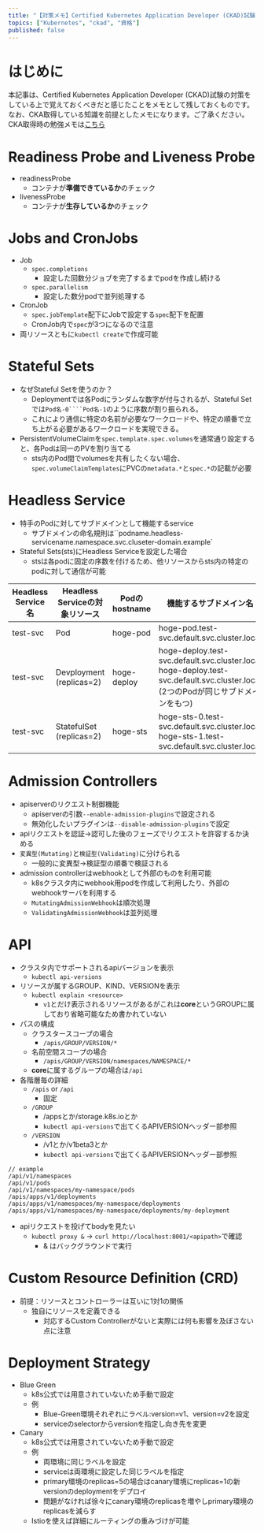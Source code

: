 ```yaml
---
title: "【対策メモ】Certified Kubernetes Application Developer (CKAD)試験"
topics: ["Kubernetes", "ckad", "資格"]
published: false
---
```


# はじめに

本記事は、Certified Kubernetes Application Developer (CKAD)試験の対策をしている上で覚えておくべきだと感じたことをメモとして残しておくものです。
なお、CKA取得している知識を前提としたメモになります。ご了承ください。
CKA取得時の勉強メモは[こちら](https:qiita.com/msengnsoni/items/be6ad6e81f9e36414935)

# Readiness Probe and Liveness Probe

- readinessProbe
  - コンテナが**準備できているか**のチェック
- livenessProbe
  - コンテナが**生存しているか**のチェック

# Jobs and CronJobs

- Job
  - ``spec.completions``
    - 設定した回数分ジョブを完了するまでpodを作成し続ける
  - ``spec.parallelism``
    - 設定した数分podで並列処理する
- CronJob
  - ``spec.jobTemplate``配下にJobで設定する``spec``配下を配置
  - CronJob内で``spec``が3つになるので注意
- 両リソースともに``kubectl create``で作成可能

# Stateful Sets

- なぜStateful Setを使うのか？
  - Deploymentでは各Podにランダムな数字が付与されるが、Stateful Setでは``Pod名-0````Pod名-1``のように序数が割り振られる。
  - これにより通信に特定の名前が必要なワークロードや、特定の順番で立ち上がる必要があるワークロードを実現できる。
- PersistentVolumeClaimを``spec.template.spec.volumes``を通常通り設定すると、各Podは同一のPVを割り当てる
  - sts内のPod間でvolumesを共有したくない場合、``spec.volumeClaimTemplates``にPVCの``metadata.*``と``spec.*``の記載が必要

# Headless Service

- 特手のPodに対してサブドメインとして機能するservice
  - サブドメインの命名規則は``podname.headless-servicename.namespace.svc.cluseter-domain.example`
- Stateful Sets(sts)にHeadless Serviceを設定した場合
  - stsは各podに固定の序数を付けるため、他リソースからsts内の特定のpodに対して通信が可能

| Headless Service名 | Headless Serviceの対象リソース | Podのhostname | 機能するサブドメイン名                                                                                                                 |
| ------------------ | ------------------------------ | ------------- | -------------------------------------------------------------------------------------------------------------------------------------- |
| test-svc           | Pod                            | hoge-pod      | hoge-pod.test-svc.default.svc.cluster.local                                                                                            |
| test-svc           | Devployment (replicas=2)       | hoge-deploy   | hoge-deploy.test-svc.default.svc.cluster.local<br>hoge-deploy.test-svc.default.svc.cluster.local<br>(2つのPodが同じサブドメインをもつ) |
| test-svc           | StatefulSet (replicas=2)       | hoge-sts      | hoge-sts-0.test-svc.default.svc.cluster.local<br>hoge-sts-1.test-svc.default.svc.cluster.local                                         |

# Admission Controllers

- apiserverのリクエスト制御機能
  - apiserverの引数``--enable-admission-plugins``で設定される
  - 無効化したいプラグインは``--disable-admission-plugins``で設定
- apiリクエストを認証→認可した後のフェーズでリクエストを許容するか決める
- ``変異型(Mutating)``と``検証型(Validating)``に分けられる
  - 一般的に変異型→検証型の順番で検証される
- admission controllerはwebhookとして外部のものを利用可能
  - k8sクラスタ内にwebhook用podを作成して利用したり、外部のwebhookサーバを利用する
  - ``MutatingAdmissionWebhook``は順次処理
  - ``ValidatingAdmissionWebhook``は並列処理

# API

- クラスタ内でサポートされるapiバージョンを表示
  - ``kubectl api-versions``
- リソースが属するGROUP、KIND、VERSIONを表示
  - ``kubectl explain <resource>``
    - ``v1``とだけ表示されるリソースがあるがこれは**core**というGROUPに属しており省略可能なため書かれていない
- パスの構成
  - クラスタースコープの場合
    - ``/apis/GROUP/VERSION/*``
  - 名前空間スコープの場合
    - ``/apis/GROUP/VERSION/namespaces/NAMESPACE/*``
  - **core**に属するグループの場合は``/api``
- 各階層毎の詳細
  - ``/apis`` or ``/api``
    - 固定
  - ``/GROUP``
    - /appsとか/storage.k8s.ioとか
    - ``kubectl api-versions``で出てくるAPIVERSIONヘッダー部参照
  - ``/VERSION``
    - /v1とか/v1beta3とか
    - ``kubectl api-versions``で出てくるAPIVERSIONヘッダー部参照

```
// example
/api/v1/namespaces
/api/v1/pods
/api/v1/namespaces/my-namespace/pods
/apis/apps/v1/deployments
/apis/apps/v1/namespaces/my-namespace/deployments
/apis/apps/v1/namespaces/my-namespace/deployments/my-deployment
```

- apiリクエストを投げてbodyを見たい
  - ``kubectl proxy &`` → ``curl http://localhost:8001/<apipath>``で確認
    - & はバックグラウンドで実行

# Custom Resource Definition (CRD)

- 前提：リソースとコントローラーは互いに1対1の関係
  - 独自にリソースを定義できる
    - 対応するCustom Controllerがないと実際には何も影響を及ぼさない点に注意

# Deployment Strategy

- Blue Green
  - k8s公式では用意されていないため手動で設定
  - 例
    - Blue-Green環境それぞれにラベル:version=v1、version=v2を設定
    - serviceのselectorからversionを指定し向き先を変更
- Canary
  - k8s公式では用意されていないため手動で設定
  - 例
    - 両環境に同じラベルを設定
    - serviceは両環境に設定した同じラベルを指定
    - primary環境のreplicas=5の場合はcanary環境にreplicas=1の新versionのdeploymentをデプロイ
    - 問題がなければ徐々にcanary環境のreplicasを増やしprimary環境のreplicasを減らす
  - Istioを使えば詳細にルーティングの重みづけが可能
